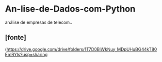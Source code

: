 # An-lise-de-Dados-com-Python
análise de empresas de telecom..

## [fonte]
(https://drive.google.com/drive/folders/1T7D0BlWkNuy_MDpUHuBG44kT80EmRYIs?usp=sharing
